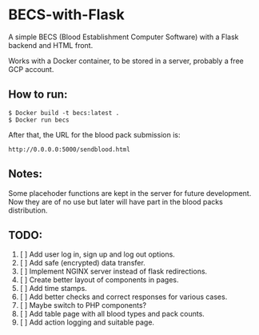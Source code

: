 # BECS-with-Flask
A simple BECS (Blood Establishment Computer Software) with a Flask backend and HTML front.

Works with a Docker container, to be stored in a server, probably a free GCP account.

## How to run:
```
$ Docker build -t becs:latest .
$ Docker run becs
```
After that, the URL for the blood pack submission is:
```
http://0.0.0.0:5000/sendblood.html
```

## Notes:
Some placehoder functions are kept in the server for future development. Now they are of no use but later will have part in the blood packs distribution.

## TODO:
1. [ ] Add user log in, sign up and log out options.
2. [ ] Add safe (encrypted) data transfer.
3. [ ] Implement NGINX server instead of flask redirections.
4. [ ] Create better layout of components in pages.
5. [ ] Add time stamps.
6. [ ] Add better checks and correct responses for various cases.
7. [ ] Maybe switch to PHP components?
8. [ ] Add table page with all blood types and pack counts.
9. [ ] Add action logging and suitable page.
